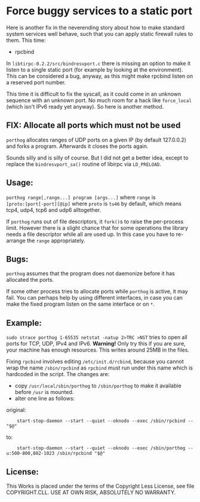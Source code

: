 Force buggy services to a static port
=====================================

Here is another fix in the neverending story about how to make standard system services well behave, such that you can apply static firewall rules to them.  This time:

* rpcbind

In `libtirpc-0.2.2/src/bindresvport.c` there is missing an option to make it listen to a single static port (for example by looking at the environment).  This can be considered a bug, anyway, as this might make rpcbind listen on a reserved port number.

This time it is difficult to fix the syscall, as it could come in an unknown sequence with an unknown port.  No much room for a hack like `force_local` (which isn't IPv6 ready yet anyway).  So here is another method.


FIX: Allocate all ports which must not be used
----------------------------------------------

`porthog` allocates ranges of UDP ports on a given IP (by default 127.0.0.2) and forks a program.  Afterwards it closes the ports again.

Sounds silly and is silly of course.  But I did not get a better idea, except to replace the `bindresvport_sa()` routine of libirpc via `LD_PRELOAD`.


Usage:
------

`porthog range[,range...] program [args...]` where `range` is `[proto:]port[-port][@ip]` where `proto` is `tu46` by default, which means tcp4, udp4, tcp6 and udp6 alltogether.

If `porthog` runs out of file descriptors, it `fork()`s to raise the per-process limit.  However there is a slight chance that for some operations the library needs a file descriptor while all are used up.  In this case you have to re-arrange the `range` appropriately.


Bugs:
-----

`porthog` assumes that the program does not daemonize before it has allocated the ports.

If some other process tries to allocate ports while `porthog` is active, it may fail.  You can perhaps help by using different interfaces, in case you can make the fixed program listen on the same interface or on `*`.


Example:
--------

`sudo strace porthog 1-65535 netstat -natup 2>TRC >NST` tries to open all ports for TCP, UDP, IPv4 and IPv6.  **Warning!** Only try this if you are sure, your machine has enough resources.  This writes around 25MB in the files.

Fixing `rpcbind` involves editing `/etc/init.d/rcbind`, because you cannot wrap the name `/sbin/rpcbind` as `rpcbind` must run under this name which is hardcoded in the script.  The changes are:

* copy `/usr/local/sbin/porthog` to `/sbin/porthog` to make it available before `/usr` is mounted.
* alter one line as follows:

original:
```
    start-stop-daemon --start --quiet --oknodo --exec /sbin/rpcbind -- "$@"
```
to:
```
    start-stop-daemon --start --quiet --oknodo --exec /sbin/porthog -- u:500-800,802-1023 /sbin/rpcbind "$@"
```


License:
--------

This Works is placed under the terms of the Copyright Less License,
see file COPYRIGHT.CLL.  USE AT OWN RISK, ABSOLUTELY NO WARRANTY.
